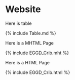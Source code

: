 # Website

Here is table

{% include Table.md %}

Here is a MHTML Page

{% include EGGD_Crib.mht %}

Here is a HTML Page

{% include EGGD_Crib.html %}